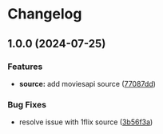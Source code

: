 # Changelog

## 1.0.0 (2024-07-25)


### Features

* **source:** add moviesapi source ([77087dd](https://github.com/elyeandre/streamely-native-app/commit/77087ddb6e7bbd4bbb53350c00228cc8f4b898b1))


### Bug Fixes

* resolve issue with 1flix source ([3b56f3a](https://github.com/elyeandre/streamely-native-app/commit/3b56f3ad84fcbe99fbbcd933609912f97ba626eb))
